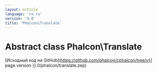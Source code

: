 ```yaml
---
layout: article
language: 'ru-ru'
version: '4.0'
title: 'Phalcon\Translate'
---
```

# Abstract class **Phalcon\Translate**

[Исходный код на GitHub](https://github.com/phalcon/cphalcon/tree/v{{ page.version }}.0/phalcon/translate.zep)
